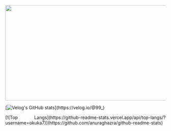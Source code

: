 <div align="center">
<a href="https://github.com/devxb/gitanimals">
<img
  src="https://render.gitanimals.org/farms/okuka7"
  width="600"
  height="300"
/>
</a>
</div>
<div style="text-align : justify">
<div>

[![Velog's GitHub stats](https://velog-readme-stats.vercel.app/api/list?name=99_)](https://velog.io/@99_)
</div>
<div>
[![Top Langs](https://github-readme-stats.vercel.app/api/top-langs/?username=okuka7)](https://github.com/anuraghazra/github-readme-stats)
</div>
</div>

